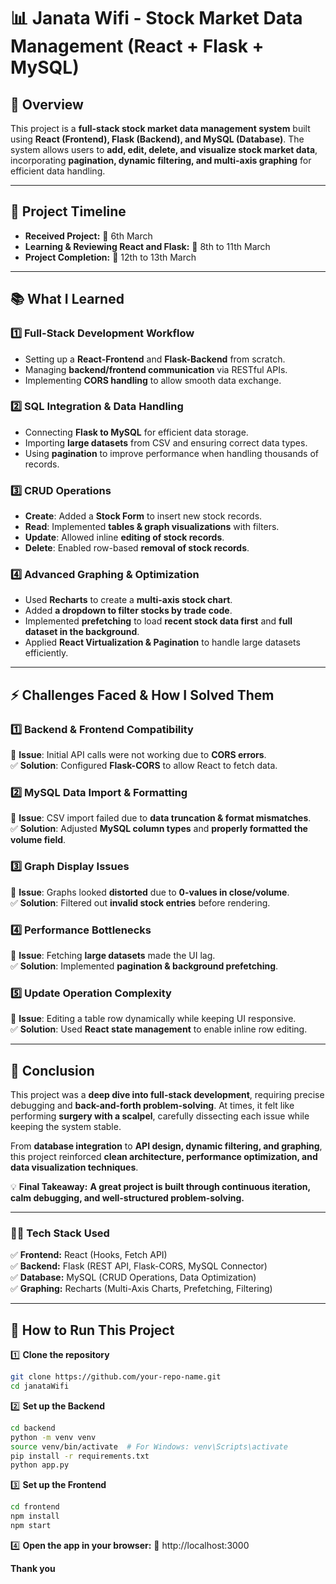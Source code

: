 # 📊 Janata Wifi - Stock Market Data Management (React + Flask + MySQL)

## **📌 Overview**
This project is a **full-stack stock market data management system** built using **React (Frontend), Flask (Backend), and MySQL (Database)**. The system allows users to **add, edit, delete, and visualize stock market data**, incorporating **pagination, dynamic filtering, and multi-axis graphing** for efficient data handling.

---

## **📆 Project Timeline**
- **Received Project:** 📅 6th March  
- **Learning & Reviewing React and Flask:** 📖 8th to 11th March  
- **Project Completion:** 🚀 12th to 13th March  

---

## **📚 What I Learned**
### **1️⃣ Full-Stack Development Workflow**
- Setting up a **React-Frontend** and **Flask-Backend** from scratch.
- Managing **backend/frontend communication** via RESTful APIs.
- Implementing **CORS handling** to allow smooth data exchange.

### **2️⃣ SQL Integration & Data Handling**
- Connecting **Flask to MySQL** for efficient data storage.
- Importing **large datasets** from CSV and ensuring correct data types.
- Using **pagination** to improve performance when handling thousands of records.

### **3️⃣ CRUD Operations**
- **Create**: Added a **Stock Form** to insert new stock records.  
- **Read**: Implemented **tables & graph visualizations** with filters.  
- **Update**: Allowed inline **editing of stock records**.  
- **Delete**: Enabled row-based **removal of stock records**.

### **4️⃣ Advanced Graphing & Optimization**
- Used **Recharts** to create a **multi-axis stock chart**.
- Added **a dropdown to filter stocks by trade code**.
- Implemented **prefetching** to load **recent stock data first** and **full dataset in the background**.
- Applied **React Virtualization & Pagination** to handle large datasets efficiently.

---

## **⚡ Challenges Faced & How I Solved Them**
### **1️⃣ Backend & Frontend Compatibility**
🔹 **Issue**: Initial API calls were not working due to **CORS errors**.  
✅ **Solution**: Configured **Flask-CORS** to allow React to fetch data.

### **2️⃣ MySQL Data Import & Formatting**
🔹 **Issue**: CSV import failed due to **data truncation & format mismatches**.  
✅ **Solution**: Adjusted **MySQL column types** and **properly formatted the volume field**.

### **3️⃣ Graph Display Issues**
🔹 **Issue**: Graphs looked **distorted** due to **0-values in close/volume**.  
✅ **Solution**: Filtered out **invalid stock entries** before rendering.

### **4️⃣ Performance Bottlenecks**
🔹 **Issue**: Fetching **large datasets** made the UI lag.  
✅ **Solution**: Implemented **pagination & background prefetching**.

### **5️⃣ Update Operation Complexity**
🔹 **Issue**: Editing a table row dynamically while keeping UI responsive.  
✅ **Solution**: Used **React state management** to enable inline row editing.

---

## **🚀 Conclusion**
This project was a **deep dive into full-stack development**, requiring precise debugging and **back-and-forth problem-solving**. At times, it felt like performing **surgery with a scalpel**, carefully dissecting each issue while keeping the system stable.  

From **database integration** to **API design, dynamic filtering, and graphing**, this project reinforced **clean architecture, performance optimization, and data visualization techniques**.  

💡 **Final Takeaway:** **A great project is built through continuous iteration, calm debugging, and well-structured problem-solving.**

---
### **👨‍💻 Tech Stack Used**
✅ **Frontend:** React (Hooks, Fetch API)  
✅ **Backend:** Flask (REST API, Flask-CORS, MySQL Connector)  
✅ **Database:** MySQL (CRUD Operations, Data Optimization)  
✅ **Graphing:** Recharts (Multi-Axis Charts, Prefetching, Filtering)  

---

## **💾 How to Run This Project**
1️⃣ **Clone the repository**
```bash
git clone https://github.com/your-repo-name.git
cd janataWifi
```
2️⃣ **Set up the Backend**
```bash
cd backend
python -m venv venv
source venv/bin/activate  # For Windows: venv\Scripts\activate
pip install -r requirements.txt
python app.py
```
3️⃣ **Set up the Frontend**
```bash
cd frontend
npm install
npm start
```
4️⃣ **Open the app in your browser:**
📍 http://localhost:3000

**Thank you**